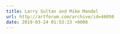 ```yaml
---
title: Larry Sultan and Mike Mandel
url: http://artforum.com/archive/id=46050
date: 2019-03-24 01:53:23 +0000
---
```

